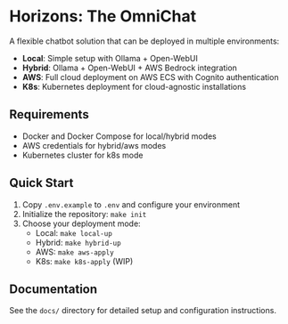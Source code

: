# Horizons: The OmniChat

A flexible chatbot solution that can be deployed in multiple environments:

- **Local**: Simple setup with Ollama + Open-WebUI
- **Hybrid**: Ollama + Open-WebUI + AWS Bedrock integration
- **AWS**: Full cloud deployment on AWS ECS with Cognito authentication
- **K8s**: Kubernetes deployment for cloud-agnostic installations

## Requirements
- Docker and Docker Compose for local/hybrid modes
- AWS credentials for hybrid/aws modes
- Kubernetes cluster for k8s mode

## Quick Start
1. Copy `.env.example` to `.env` and configure your environment
2. Initialize the repository: `make init`
3. Choose your deployment mode:
   - Local: `make local-up`
   - Hybrid: `make hybrid-up`
   - AWS: `make aws-apply`
   - K8s: `make k8s-apply` (WIP)

## Documentation
See the `docs/` directory for detailed setup and configuration instructions.
